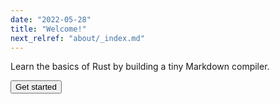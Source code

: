 ```yaml
---
date: "2022-05-28"
title: "Welcome!"
next_relref: "about/_index.md"
---
```


<p class="lead">Learn the basics of Rust by building a tiny Markdown compiler.</p>

<p><a href="/getting-started-with-rust/about"><button class="btn">Get started</button></a></p>